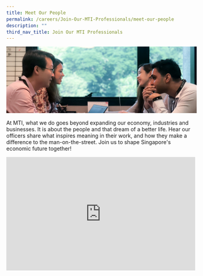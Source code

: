 ```yaml
---
title: Meet Our People
permalink: /careers/Join-Our-MTI-Professionals/meet-our-people
description: ""
third_nav_title: Join Our MTI Professionals
---
```

![Banner](/images/Careers/Careers%20_Banner.jpg)

At MTI, what we do goes beyond expanding our economy, industries and businesses. It is about the people and that dream of a better life. Hear our officers share what inspires meaning in their work, and how they make a difference to the man-on-the-street. Join us to shape Singapore's economic future together!

<iframe width="500px" height="300" src="https://www.youtube.com/embed/hrinpvz0d7A" title="MTI - HR Recruitment Video" frameborder="0" allow="accelerometer; autoplay; clipboard-write; encrypted-media; gyroscope; picture-in-picture" allowfullscreen></iframe>